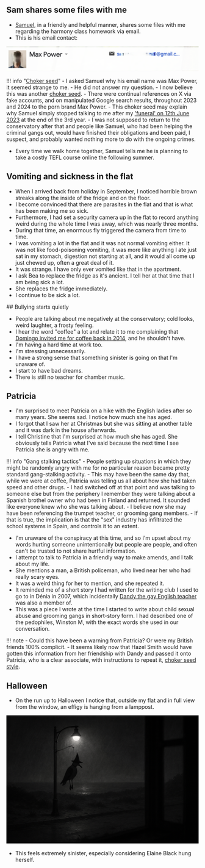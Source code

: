 ## Sam shares some files with me

- [Samuel](september.md#harmony), in a friendly and helpful manner, shares some files with me regarding the harmony class homework via email.
- This is his email contact:

![Samuel's email](../../content/images/max-power.png)

!!! info "[Choker seed](march.md#planting-the-choker-seeds)"
    - I asked Samuel why his email name was Max Power, it seemed strange to me.
    - He did not answer my question.
    - I now believe this was another [choker seed](march.md#planting-the-choker-seeds).
    - There were continual references on X via fake accounts, and on manipulated Google search results, throughout 2023 and 2024 to the porn brand Max Power.
    - This choker seed may explain why Samuel simply stopped talking to me after my ['funeral' on 12th June 2023](../2023/june.md#last-class-my-funeral-apparently) at the end of the 3rd year. 
    - I was not supposed to return to the conservatory after that and people like Samuel, who had been helping the criminal gangs out, would have finished their obligations and been paid, I suspect, and probably wanted nothing more to do with the ongoing crimes.

- Every time we walk home together, Samuel tells me he is planning to take a costly TEFL course online the following summer.

## Vomiting and sickness in the flat

- When I arrived back from holiday in September, I noticed horrible brown streaks along the inside of the fridge and on the floor.
- I become convinced that there are parasites in the flat and that is what has been making me so sick.
- Furthermore, I had set a security camera up in the flat to record anything weird during the whole time I was away, which was nearly three months.
- During that time, an enormous fly triggered the camera from time to time.
- I was vomiting a lot in the flat and it was not normal vomiting either. It was not like food-poisoning vomiting, it was more like anything I ate just sat in my stomach, digestion not starting at all, and it would all come up just chewed up, often a great deal of it. 
- It was strange. I have only ever vomited like that in the apartment.
- I ask Bea to replace the fridge as it's ancient. I tell her at that time that I am being sick a lot.
- She replaces the fridge immediately.
- I continue to be sick a lot.

## Bullying starts quietly

- People are talking about me negatively at the conservatory; cold looks, weird laughter, a frosty feeling.
- I hear the word "coffee" a lot and relate it to me complaining that [Domingo invited me for coffee back in 2014](../early-years/2014.md#he-gets-to-me), and he shouldn't have.
- I'm having a hard time at work too.
- I'm stressing unnecessarily.
- I have a strong sense that something sinister is going on that I'm unaware of. 
- I start to have bad dreams.
- There is still no teacher for chamber music.

## Patricia

- I'm surprised to meet Patricia on a hike with the English ladies after so many years. She seems sad. I notice how much she has aged.
- I forgot that I saw her at Christmas but she was sitting at another table and it was dark in the house afterwards.
- I tell Christine that I'm surprised at how much she has aged. She obviously tells Patricia what I've said because the next time I see Patricia she is angry with me.

!!! info "Gang stalking tactics"
    - People setting up situations in which they might be randomly angry with me for no particular reason became pretty standard gang-stalking activity.
    - This may have been the same day that, while we were at coffee, Patricia was telling us all about how she had taken speed and other drugs.
    - I had switched off at that point and was talking to someone else but from the periphery I remember they were talking about a Spanish brothel owner who had been in Finland and returned. It sounded like everyone knew who she was talking about.
    - I believe now she may have been referencing the trumpet teacher, or grooming gang members.
    - If that is true, the implication is that the "sex" industry has infiltrated the school systems in Spain, and controls it to an extent.

- I'm unaware of the conspiracy at this time, and so I'm upset about my words hurting someone unintentionally but people are people, and often can't be trusted to not share hurtful information.
- I attempt to talk to Patricia in a friendly way to make amends, and I talk about my life.
- She mentions a man, a British policeman, who lived near her who had really scary eyes.
- It was a weird thing for her to mention, and she repeated it. 
- It reminded me of a short story I had written for the writing club I used to go to in Dénia in 2007, which incidentally [Dandy the gay English teacher](../early-years/2013.md#the-gays-leave-suddenly) was also a member of.
- This was a piece I wrote at the time I started to write about child sexual abuse and grooming gangs in short-story form. I had described one of the pedophiles, Winston M, with the exact words she used in our conversation.

!!! note
    - Could this have been a warning from Patricia? Or were my British friends 100% complicit.
    - It seems likely now that Hazel Smith would have gotten this information from her friendship with Dandy and passed it onto Patricia, who is a clear associate, with instructions to repeat it, [choker seed style](march.md#planting-the-choker-seeds). 

## Halloween

- On the run up to Halloween I notice that, outside my flat and in full view from the window, an effigy is hanging from a lamppost. 

![Effigy](../../content/images/threats/effigy-2.png)

- This feels extremely sinister, especially considering Elaine Black hung herself.
